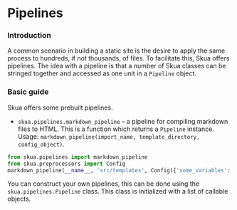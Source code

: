 # Pipelines
### Introduction
A common scenario in building a static site is the desire to apply the same process to hundreds, if not thousands, of files. To facilitate this, Skua offers pipelines. The idea with a pipeline is that a number of Skua classes can be stringed together and accessed as one unit in a `Pipeline` object.

### Basic guide
Skua offers some prebuilt pipelines. 
* `skua.pipelines.markdown_pipeline` – a pipeline for compiling markdown files to HTML. This is a function which returns a `Pipeline` instance. Usage: `markdown_pipeline(import_name, template_directory, config_object)`.
```python
from skua.pipelines import markdown_pipeline
from skua.preprocessors import Config
markdown_pipeline(__name__, 'src/templates', Config({'some_variables': 'here'}))
```
You can construct your own pipelines, this can be done using the `skua.pipelines.Pipeline` class. This class is initialized with a list of callable objects.  